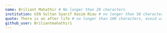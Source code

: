 ```yaml
---
name: Briliant Mahathir # No longer than 28 characters
institution: UIN Sultan Syarif Kasim Riau # no longer than 58 characters
quote: There is an after life # no longer than 100 characters, avoid using quotes(") to guarantee the format remains the same.
github_user: Briliantmahathir1
---
```

